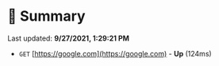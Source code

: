 # 📖 Summary
Last updated: **9/27/2021, 1:29:21 PM**

- `GET` [https://google.com](https://google.com) - **Up** (124ms)
